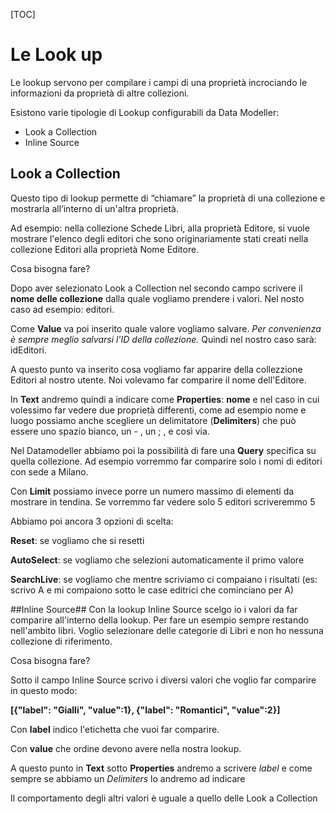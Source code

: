 [TOC]

# Le Look up #

Le lookup servono per compilare i campi di una proprietà incrociando le informazioni da proprietà di altre collezioni.

Esistono varie tipologie di Lookup configurabili da Data Modeller:
* Look a Collection
* Inline Source

## Look a Collection ##
Questo tipo di lookup permette di “chiamare” la proprietà di una collezione e mostrarla all’interno di un'altra proprietà.

Ad esempio: nella collezione Schede Libri, alla proprietà Editore, si vuole mostrare l'elenco degli editori che sono originariamente stati creati nella collezione Editori alla proprietà Nome Editore.

Cosa bisogna fare?

Dopo aver selezionato Look a Collection nel secondo campo scrivere il **nome delle collezione** dalla quale vogliamo prendere i valori. Nel nosto caso ad esempio: editori.

Come **Value** va poi inserito quale valore vogliamo salvare. *Per convenienza è sempre meglio salvarsi l'ID della collezione.*
Quindi nel nostro caso sarà: idEditori.

A questo punto va inserito cosa vogliamo far apparire della collezzione Editori al nostro utente. Noi volevamo far comparire il nome dell'Editore.

In **Text** andremo quindi a indicare come **Properties**: **nome**
e nel caso in cui volessimo far vedere due proprietà differenti, come ad esempio nome e luogo possiamo anche scegliere un delimitatore (**Delimiters**) che può essere uno spazio bianco, un - , un ; , e così via.

Nel Datamodeller abbiamo poi la possibilità di fare una **Query** specifica su quella collezione. Ad esempio vorremmo far comparire solo i nomi di editori con sede a Milano.

Con **Limit** possiamo invece porre un numero massimo di elementi da mostrare in tendina. Se vorremmo far vedere solo 5 editori scriveremmo 5

Abbiamo poi ancora 3 opzioni di scelta:

**Reset**: se vogliamo che si resetti

**AutoSelect**: se vogliamo che selezioni automaticamente il primo valore

**SearchLive**: se vogliamo che mentre scriviamo ci compaiano i risultati (es: scrivo A e mi compaiono sotto le case editrici che cominciano per A)

##Inline Source##
Con la lookup Inline Source scelgo io i valori da far comparire all'interno della lookup. Per fare un esempio sempre restando nell'ambito libri. Voglio selezionare delle categorie di Libri e non ho nessuna collezione di riferimento.

Cosa bisogna fare?

Sotto il campo Inline Source scrivo i diversi valori che voglio far comparire in questo modo:

**[{"label": "Gialli", "value":1}, {"label": "Romantici", "value":2}]**

Con **label** indico l'etichetta che vuoi far comparire.

Con **value** che ordine devono avere nella nostra lookup.

A questo punto in **Text** sotto **Properties** andremo a scrivere *label* e come sempre se abbiamo un *Delimiters* lo andremo ad indicare

Il comportamento degli altri valori è uguale a quello delle Look a Collection
